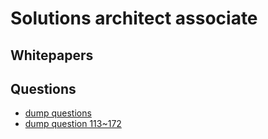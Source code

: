 # Solutions architect associate

## Whitepapers


## Questions

- [dump questions](../etc/dump-questions.md)
- [dump question 113~172](../etc/dump-question-113~172.md)



